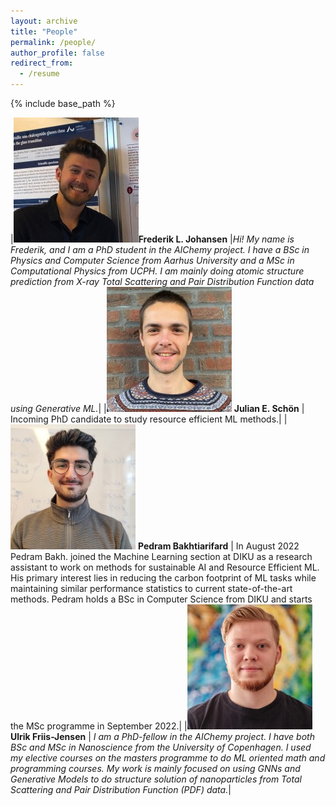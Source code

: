 ```yaml
---
layout: archive
title: "People"
permalink: /people/
author_profile: false
redirect_from:
  - /resume
---
```


{% include base_path %}

|![image](images/frederik.jpg)**Frederik L. Johansen** |*Hi! My name is Frederik, and I am a PhD student in the AIChemy project. I have a BSc in Physics and Computer Science from Aarhus University and a MSc in Computational Physics from UCPH. I am mainly doing atomic structure prediction from X-ray Total Scattering and Pair Distribution Function data using Generative ML.*|
|![image](images/julian.jpg) **Julian E. Schön** | Incoming PhD candidate to study resource efficient ML methods.|
|![image](images/pedram.jpeg) **Pedram Bakhtiarifard** | In August 2022 Pedram Bakh. joined the Machine Learning section at DIKU as a research assistant to work on methods for sustainable AI and Resource Efficient ML. His primary interest lies in reducing the carbon footprint of ML tasks while maintaining similar performance statistics to current state-of-the-art methods. Pedram holds a BSc in Computer Science from DIKU and starts the MSc programme in September 2022.|
|![image](images/ulrik.jpg) **Ulrik Friis-Jensen** | *I am a PhD-fellow in the AIChemy project. I have both BSc and MSc in Nanoscience from the University of Copenhagen. I used my elective courses on the masters programme to do ML oriented math and programming courses. My work is mainly focused on using GNNs and Generative Models to do structure solution of nanoparticles from Total Scattering and Pair Distribution Function (PDF) data.*|

